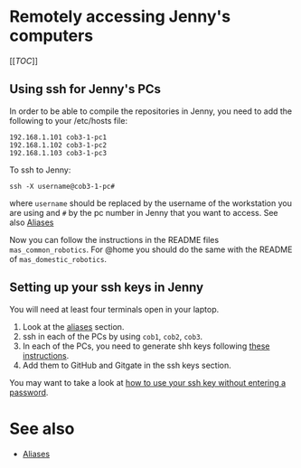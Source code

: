 # Remotely accessing Jenny's computers

[[_TOC_]]

## Using ssh for Jenny's PCs
In order to be able to compile the repositories in Jenny, you need to add the following to your /etc/hosts file:

```text
192.168.1.101 cob3-1-pc1
192.168.1.102 cob3-1-pc2
192.168.1.103 cob3-1-pc3
```

To ssh to Jenny:
```shell
ssh -X username@cob3-1-pc#
```

where `username` should be replaced by the username of the workstation you are using and `#` by the pc number in Jenny that you want to access. See also [Aliases](setup/aliases)

Now you can follow the instructions in the README files `mas_common_robotics`. For @home you should do the same with the README of `mas_domestic_robotics`.

## Setting up your ssh keys in Jenny
You will need at least four terminals open in your laptop.

1. Look at the [aliases](setup/aliases) section.
2. ssh in each of the PCs by using `cob1`, `cob2`, `cob3`.
2. In each of the PCs, you need to generate shh keys following [these instructions](https://help.github.com/articles/generating-ssh-keys).
1. Add them to GitHub and Gitgate in the ssh keys section.

You may want to take a look at [how to use your ssh key without entering a password](tips#ssh).


# See also
* [Aliases](development/setup/aliases)
